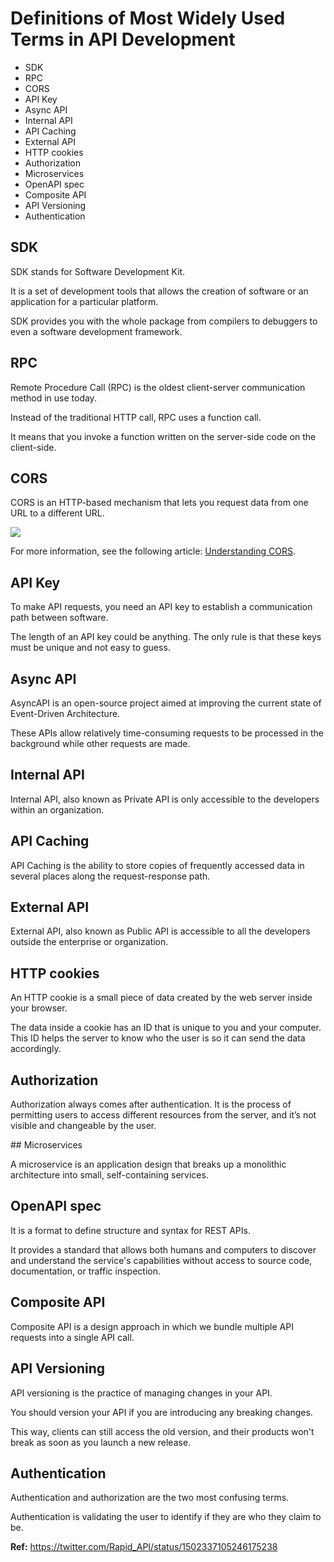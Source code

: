 # Definitions of Most Widely Used Terms in API Development

- SDK
- RPC
- CORS
- API Key
- Async API
- Internal API
- API Caching
- External API
- HTTP cookies
- Authorization
- Microservices
- OpenAPI spec
- Composite API
- API Versioning
- Authentication

## SDK

SDK stands for Software Development Kit.

It is a set of development tools that allows the creation of software or an application for a particular platform.

SDK provides you with the whole package from compilers to debuggers to even a software development framework.

## RPC

Remote Procedure Call (RPC) is the oldest client-server communication method in use today.

Instead of the traditional HTTP call, RPC uses a function call.

It means that you invoke a function written on the server-side code on the client-side.

## CORS

CORS is an HTTP-based mechanism that lets you request data from one URL to a different URL.

<img src="https://pbs.twimg.com/media/FNlfmXTXEAMx1h_?format=jpg&name=large">

For more information, see the following article: [Understanding CORS](https://itnext.io/understanding-cors-4157bf640e11).

## API Key

To make API requests, you need an API key to establish a communication path between software.

The length of an API key could be anything. The only rule is that these keys must be unique and not easy to guess.

## Async API

AsyncAPI is an open-source project aimed at improving the current state of Event-Driven Architecture.

These APIs allow relatively time-consuming requests to be processed in the background while other requests are made.

## Internal API

Internal API, also known as Private API is only accessible to the developers within an organization.

## API Caching

API Caching is the ability to store copies of frequently accessed data in several places along the request-response path.

## External API

External API, also known as Public API is accessible to all the developers outside the enterprise or organization.

## HTTP cookies

An HTTP cookie is a small piece of data created by the web server inside your browser.

The data inside a cookie has an ID that is unique to you and your computer. This ID helps the server to know who the user is so it can send the data accordingly.

## Authorization

Authorization always comes after authentication. It is the process of permitting users to access different resources from the server, and it’s not visible and changeable by the user.

## Microservices

A microservice is an application design that breaks up a monolithic architecture into small, self-containing services.

## OpenAPI spec

It is a format to define structure and syntax for REST APIs.

It provides a standard that allows both humans and computers to discover and understand the service's capabilities without access to source code, documentation, or traffic inspection.

## Composite API

Composite API is a design approach in which we bundle multiple API requests into a single API call.

## API Versioning

API versioning is the practice of managing changes in your API.

You should version your API if you are introducing any breaking changes.

This way, clients can still access the old version, and their products won't break as soon as you launch a new release.

## Authentication

Authentication and authorization are the two most confusing terms.

Authentication is validating the user to identify if they are who they claim to be.

**Ref:** https://twitter.com/Rapid_API/status/1502337105246175238
